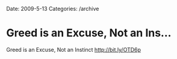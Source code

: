 Date: 2009-5-13
Categories: /archive

# Greed is an Excuse, Not an Ins...

Greed is an Excuse, Not an Instinct <a href="http://bit.ly/OTD6p" rel="nofollow">http://bit.ly/OTD6p</a>
